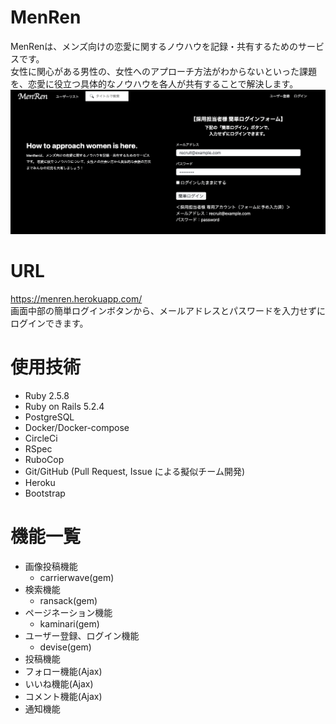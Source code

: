# MenRen
 MenRenは、メンズ向けの恋愛に関するノウハウを記録・共有するためのサービスです。<br >
 女性に関心がある男性の、女性へのアプローチ方法がわからないといった課題を、恋愛に役立つ具体的なノウハウを各人が共有することで解決します。<br >
![イメージ](/app/assets/images/overview.gif)

# URL
https://menren.herokuapp.com/<br >
画面中部の簡単ログインボタンから、メールアドレスとパスワードを入力せずにログインできます。

# 使用技術
- Ruby 2.5.8
- Ruby on Rails 5.2.4
- PostgreSQL
- Docker/Docker-compose
- CircleCi
- RSpec
- RuboCop
- Git/GitHub (Pull Request, Issue による擬似チーム開発)
- Heroku
- Bootstrap

# 機能一覧
- 画像投稿機能
  - carrierwave(gem)
- 検索機能
  - ransack(gem)
- ページネーション機能
  - kaminari(gem)
- ユーザー登録、ログイン機能
  - devise(gem)
- 投稿機能
- フォロー機能(Ajax)
- いいね機能(Ajax)
- コメント機能(Ajax)
- 通知機能
